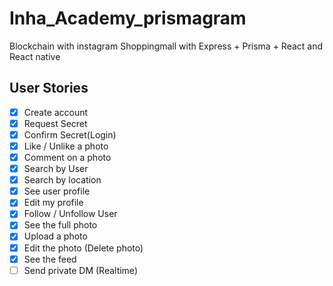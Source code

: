 # Inha_Academy_prismagram

Blockchain with instagram Shoppingmall with Express + Prisma + React and React native

## User Stories

- [x] Create account
- [x] Request Secret
- [x] Confirm Secret(Login)
- [x] Like / Unlike a photo
- [x] Comment on a photo
- [x] Search by User
- [X] Search by location
- [x] See user profile
- [x] Edit my profile
- [x] Follow / Unfollow User
- [x] See the full photo
- [x] Upload a photo
- [x] Edit the photo (Delete photo)
- [x] See the feed
- [ ] Send private DM (Realtime)